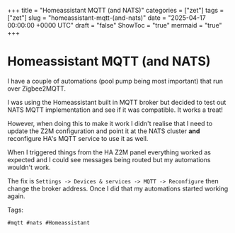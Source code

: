 +++
title = "Homeassistant MQTT (and NATS)"
categories = ["zet"]
tags = ["zet"]
slug = "homeassistant-mqtt-(and-nats)"
date = "2025-04-17 00:00:00 +0000 UTC"
draft = "false"
ShowToc = "true"
mermaid = "true"
+++

# Homeassistant MQTT (and NATS)

I have a couple of automations (pool pump being most important) that run over Zigbee2MQTT.

I was using the Homeassistant built in MQTT broker but decided to test out NATS MQTT implementation and see if it was compatible.
It works a treat!

However, when doing this to make it work I didn't realise that I need to update the Z2M configuration and point it at the NATS cluster **and**
reconfigure HA's MQTT service to use it as well. 

When I triggered things from the HA Z2M panel everything worked as expected and I could see messages being routed but my automations wouldn't work.

The fix is `Settings -> Devices & services -> MQTT -> Reconfigure` then change the broker address. Once I did that my automations started working again.

Tags:

    #mqtt #nats #Homeassistant

